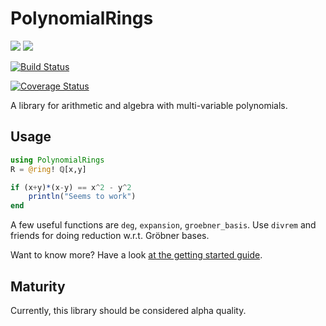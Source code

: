 # PolynomialRings

[![](https://img.shields.io/badge/docs-stable-blue.svg)](https://tkluck.github.io/PolynomialRings.jl/stable)
[![](https://img.shields.io/badge/docs-latest-blue.svg)](https://tkluck.github.io/PolynomialRings.jl/latest)

[![Build Status](https://travis-ci.org/tkluck/PolynomialRings.jl.svg?branch=master)](https://travis-ci.org/tkluck/PolynomialRings.jl)

[![Coverage Status](https://coveralls.io/repos/tkluck/PolynomialRings.jl/badge.svg?branch=master&service=github)](https://coveralls.io/github/tkluck/PolynomialRings.jl?branch=master)

A library for arithmetic and algebra with multi-variable polynomials.

## Usage

```julia
using PolynomialRings
R = @ring! ℚ[x,y]

if (x+y)*(x-y) == x^2 - y^2
    println("Seems to work")
end
```

A few useful functions are `deg`, `expansion`, `groebner_basis`. Use `divrem`
and friends for doing reduction w.r.t. Gröbner bases.

Want to know more? Have a look [at the getting started guide][1].

[1]: https://tkluck.github.io/PolynomialRings.jl/latest/getting-started.html

## Maturity

Currently, this library should be considered alpha quality.
